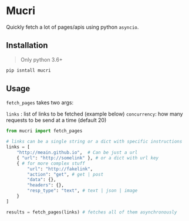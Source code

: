 # Mucri

Quickly fetch a lot of pages/apis using python `asyncio`.


## Installation

> Only python 3.6+

```sh
pip isntall mucri
```

## Usage

`fetch_pages` takes two args:

`links` : list of links to be fetched (example below)
`concurrency`: how many requests to be send at a time (default 20)

```python
from mucri import fetch_pages

# links can be a single string or a dict with specific instructions
links = [
    "http://meain.github.io",  # Can be just a url
    { "url": "http://somelink" }, # or a dict with url key
    { # for more complex stuff
        "url": "http://fakelink",
        "action": "get", # get | post
        "data": {},
        "headers": {},
        "resp_type": "text", # text | json | image
    }
]

results = fetch_pages(links) # fetches all of them asynchronously
```
